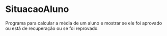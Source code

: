 # SituacaoAluno
 Programa para calcular a média de um aluno e mostrar se ele foi aprovado ou está de recuperação ou se foi reprovado.

